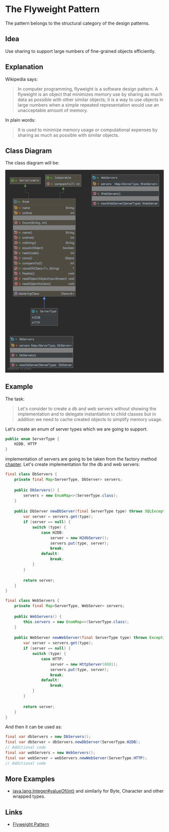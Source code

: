 # The Flyweight Pattern

The pattern belongs to the structural category of the design patterns.

## Idea 

Use sharing to support large numbers of fine-grained objects efficiently.

## Explanation

Wikipedia says:

> In computer programming, flyweight is a software design pattern. A flyweight is an object that minimizes memory use 
by sharing as much data as possible with other similar objects; it is a way to use objects in large numbers when 
a simple repeated representation would use an unacceptable amount of memory.

In plain words:

> It is used to minimize memory usage or computational expenses by sharing as much as possible with similar objects.

## Class Diagram

The class diagram will be:

![alt text](../etc/flyweight.png "Flyweight class diagram")

## Example

The task:

> Let's consider to create a db and web servers without showing the implementation and to delegate instantiation 
to child classes but in addition we need to cache created objects to simplify memory usage.

Let's create an enum of server types which we are going to support:

```java
public enum ServerType {
    H2DB, HTTP
}
```

implementation of servers are going to be taken from the factory method [chapter](../doc/factory-method.md).
Let's create implementation for the db and web servers:

```java
final class DbServers {
    private final Map<ServerType, DbServer> servers;

    public DbServers() {
        servers = new EnumMap<>(ServerType.class);
    }

    public DbServer newDbServer(final ServerType type) throws SQLException {
        var server = servers.get(type);
        if (server == null) {
            switch (type) {
                case H2DB:
                    server = new H2dbServer();
                    servers.put(type, server);
                    break;
                default:
                    break;
            }
        }

        return server;
    }
}
```

```java
final class WebServers {
    private final Map<ServerType, WebServer> servers;

    public WebServers() {
        this.servers = new EnumMap<>(ServerType.class);
    }

    public WebServer newWebServer(final ServerType type) throws Exception {
        var server = servers.get(type);
        if (server == null) {
            switch (type) {
                case HTTP:
                    server = new HttpServer(8081);
                    servers.put(type, server);
                    break;
                default:
                    break;
            }
        }

        return server;
    }
}
```

And then it can be used as:

```java
final var dbServers = new DbServers();
final var dbServer = dbServers.newDbServer(ServerType.H2DB);
// Additional code
final var webServers = new WebServers();
final var webServer = webServers.newWebServer(ServerType.HTTP);
// Additional code
```

## More Examples

* [java.lang.Integer#valueOf(int)](https://docs.oracle.com/en/java/javase/11/docs/api/java.base/java/lang/Integer.html#valueOf(int)) 
and similarly for Byte, Character and other wrapped types.

## Links

* [Flyweight Pattern](https://en.wikipedia.org/wiki/Flyweight_pattern)